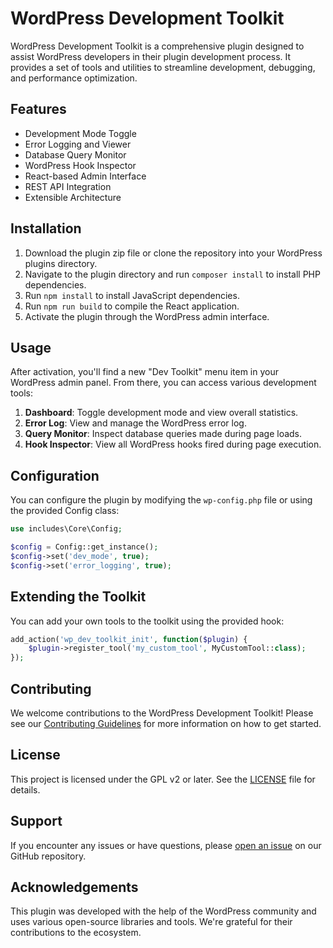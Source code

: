 # WordPress Development Toolkit

WordPress Development Toolkit is a comprehensive plugin designed to assist WordPress developers in their plugin development process. It provides a set of tools and utilities to streamline development, debugging, and performance optimization.

## Features

- Development Mode Toggle
- Error Logging and Viewer
- Database Query Monitor
- WordPress Hook Inspector
- React-based Admin Interface
- REST API Integration
- Extensible Architecture

## Installation

1. Download the plugin zip file or clone the repository into your WordPress plugins directory.
2. Navigate to the plugin directory and run `composer install` to install PHP dependencies.
3. Run `npm install` to install JavaScript dependencies.
4. Run `npm run build` to compile the React application.
5. Activate the plugin through the WordPress admin interface.

## Usage

After activation, you'll find a new "Dev Toolkit" menu item in your WordPress admin panel. From there, you can access various development tools:

1. **Dashboard**: Toggle development mode and view overall statistics.
2. **Error Log**: View and manage the WordPress error log.
3. **Query Monitor**: Inspect database queries made during page loads.
4. **Hook Inspector**: View all WordPress hooks fired during page execution.

## Configuration

You can configure the plugin by modifying the `wp-config.php` file or using the provided Config class:

```php
use includes\Core\Config;

$config = Config::get_instance();
$config->set('dev_mode', true);
$config->set('error_logging', true);
```

## Extending the Toolkit

You can add your own tools to the toolkit using the provided hook:

```php
add_action('wp_dev_toolkit_init', function($plugin) {
    $plugin->register_tool('my_custom_tool', MyCustomTool::class);
});
```

## Contributing

We welcome contributions to the WordPress Development Toolkit! Please see our [Contributing Guidelines](CONTRIBUTING.md) for more information on how to get started.

## License

This project is licensed under the GPL v2 or later. See the [LICENSE](LICENSE) file for details.

## Support

If you encounter any issues or have questions, please [open an issue](https://github.com/yourusername/wp-dev-toolkit/issues) on our GitHub repository.

## Acknowledgements

This plugin was developed with the help of the WordPress community and uses various open-source libraries and tools. We're grateful for their contributions to the ecosystem.